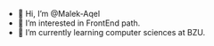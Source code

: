 - 👋 Hi, I’m @Malek-Aqel
- 👀 I’m interested in FrontEnd path.
- 🌱 I’m currently learning computer sciences at BZU.

<!---
Malek-Aqel/Malek-Aqel is a ✨ special ✨ repository because its `README.md` (this file) appears on your GitHub profile.
You can click the Preview link to take a look at your changes.
--->
